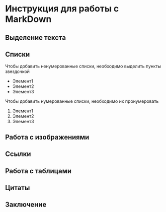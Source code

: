# Инструкция для работы с MarkDown

## Выделение текста

## Списки

Чтобы добавить ненумерованные списки, необходимо выделить пункты звездочкой

* Элемент1
* Элемент2
* Элемент3

Чтобы добавить нумерованные списки, необходимо их пронумеровать

1. Элемент1
2. Элемент2
3. Элемент3


## Работа с изображениями

## Ссылки

## Работа с таблицами

## Цитаты

## Заключение